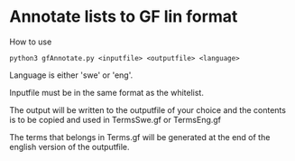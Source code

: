 # Annotate lists to GF lin format

How to use

```
python3 gfAnnotate.py <inputfile> <outputfile> <language>
```

Language is either 'swe' or 'eng'.

Inputfile must be in the same format as the whitelist.

The output will be written to the outputfile of your choice and the contents is to be copied and used in
TermsSwe.gf or TermsEng.gf

The terms that belongs in Terms.gf will be generated at the end of the english version of the outputfile. 
